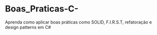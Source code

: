 # Boas_Praticas-C-
Aprenda como aplicar boas práticas como SOLID, F.I.R.S.T, refatoração e design patterns em C#
